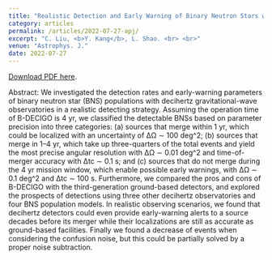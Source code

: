 ```yaml
---
title: "Realistic Detection and Early Warning of Binary Neutron Stars with Decihertz Gravitational-wave Observatories"
category: articles
permalink: /articles/2022-07-27-apj/
excerpt: "C. Liu, <b>Y. Kang</b>, L. Shao. <br> <br>"
venue: "Astrophys. J."
date: 2022-07-27
---
```


<a href="https://iopscience.iop.org/article/10.3847/1538-4357/ac7a39">Download PDF here</a>.

Abstract: We investigated the detection rates and early-warning parameters of binary neutron star (BNS) populations with decihertz gravitational-wave observatories in a realistic detecting strategy. Assuming the operation time of B-DECIGO is 4 yr, we classified the detectable BNSs based on parameter precision into three categories: (a) sources that merge within 1 yr, which could be localized with an uncertainty of ΔΩ ∼ 100 deg^2; (b) sources that merge in 1–4 yr, which take up three-quarters of the total events and yield the most precise angular resolution with ΔΩ ∼ 0.01 deg^2 and time-of-merger accuracy with Δtc ∼ 0.1 s; and (c) sources that do not merge during the 4 yr mission window, which enable possible early warnings, with ΔΩ ∼ 0.1 deg^2 and Δtc ∼ 100 s. Furthermore, we compared the pros and cons of B-DECIGO with the third-generation ground-based detectors, and explored the prospects of detections using three other decihertz observatories and four BNS population models. In realistic observing scenarios, we found that decihertz detectors could even provide early-warning alerts to a source decades before its merger while their localizations are still as accurate as ground-based facilities. Finally we found a decrease of events when considering the confusion noise, but this could be partially solved by a proper noise subtraction.


